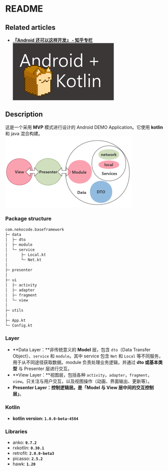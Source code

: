 # README

## Related articles
- [**『Android 还可以这样开发』 - 知乎专栏**](http://zhuanlan.zhihu.com/kotandroid)  
![](art/logo.png)

## Description
这是一个采用 **MVP** 模式进行设计的 Android DEMO Application。它使用 **kotlin** 和 java 混合构建。
![](art/layer.png)

### Package structure
```
com.nekocode.baseframework
├─ data
│  ├─ dto
│  ├─ module
│  └─ service
│      ├─ Local.kt
│      └─ Net.kt
│ 
├─ presenter
│ 
├─ ui
│  ├─ activity
│  ├─ adapter
│  ├─ fragment
│  └─ view
│ 
├─ utils
│ 
├─ App.kt
└─ Config.kt
```

### Layer
- **Data Layer：**非传统意义的 **Model** 层，包含 `dto`（Data Transfer Object）、`service` 和 `module`。其中 service 包含 `Net` 和 `Local` 等不同服务，用于从不同途径获取数据。module 负责处理业务逻辑，并通过 **dto 或基本类型** 与 Presenter 层进行交互。
- **View Layer：**视图层，包括各种 `activity`，`adapter`，`fragment`，`view`。只关注与用户交互，以及视图操作（动画、界面输出、更新等）。
- **Presenter Layer：**控制逻辑层。是**「Model 与 View 层中间的交互控制层」**。



### Kotlin
- **kotlin version: `1.0.0-beta-4584`**


### Libraries
- anko: **`0.7.2`**
- rxkotlin: **`0.30.1`**
- retrofit: **`2.0.0-beta3`**
- picasso: **`2.5.2`**
- hawk: **`1.20`**

